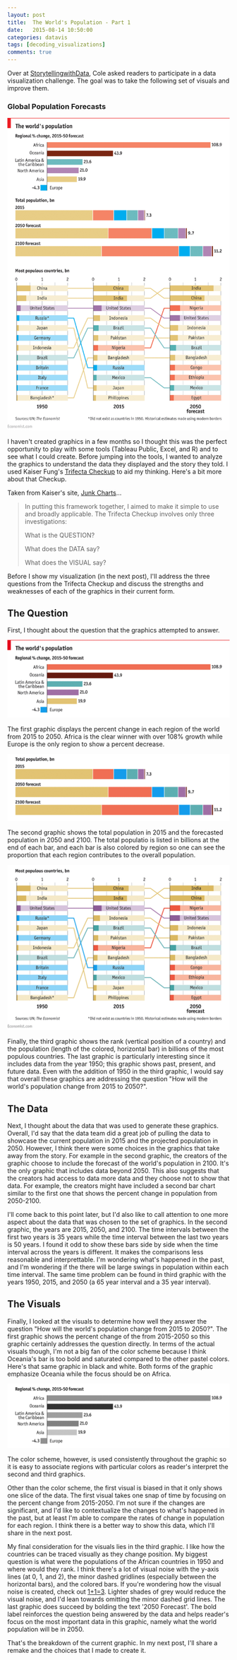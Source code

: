 ```yaml
---
layout: post
title:  The World's Population - Part 1
date:   2015-08-14 10:50:00
categories: datavis
tags: [decoding_visualizations]
comments: true
---
```


Over at [StorytellingwithData](http://www.storytellingwithdata.com/), Cole asked readers to participate in a data visualization challenge. The goal was to take the following set of visuals and improve them.

### Global Population Forecasts

<a href='http://www.economist.com/blogs/graphicdetail/2015/08/daily-chart-growth-areas' target='_blank'><img src='../../assets/datavis/un_world_pop.png'></a>

I haven't created graphics in a few months so I thought this was the perfect opportunity to play with some tools (Tableau Public, Excel, and R) and to see what I could create. Before jumping into the tools, I wanted to analyze the graphics to understand the data they displayed and the story they told. I used Kaiser Fung's [Trifecta Checkup](http://junkcharts.typepad.com/junk_charts/junk-charts-trifecta-checkup-the-definitive-guide.html) to aid my thinking. Here's a bit more about that Checkup.

Taken from Kaiser's site, [Junk Charts](http://junkcharts.typepad.com/)...

>In putting this framework together, I aimed to make it simple to use and broadly applicable. The Trifecta Checkup involves only three investigations:
>
>What is the QUESTION?
>
>What does the DATA say?
>
>What does the VISUAL say?

Before I show my visualization (in the next post), I'll address the three questions from the Trifecta Checkup and discuss the strengths and weaknesses of each of the graphics in their current form.

## The Question

First, I thought about the question that the graphics attempted to answer.

<img src='../../assets/datavis/un_world_pop1.png' alt='Regional percent change, 2015-2050 forecast' >

The first graphic displays the percent change in each region of the world from 2015 to 2050. Africa is the clear winner with over 108% growth while Europe is the only region to show a percent decrease.

<img src='../../assets/datavis/un_world_pop2.png' alt='Total population, bn'>

The second graphic shows the total population in 2015 and the forecasted population in 2050 and 2100. The total populatio is listed in billions at the end of each bar, and each bar is also colored by region so one can see the proportion that each region contributes to the overall population.

<img src='../../assets/datavis/un_world_pop3.png' alt='Most populous countries, bn'>

Finally, the third graphic shows the rank (vertical position of a country) and the population (length of the colored, horizontal bar) in billions of the most populous countries. The last graphic is particularly interesting since it includes data from the year 1950; this graphic shows past, present, and future data. Even with the addition of 1950 in the third graphic, I would say that overall these graphics are addressing the question "How will the world's population change from 2015 to 2050?".

## The Data

Next, I thought about the data that was used to generate these graphics. Overall, I'd say that the data team did a great job of pulling the data to showcase the current population in 2015 and the projected population in 2050. However, I think there were some choices in the graphics that take away from the story. For example in the second graphic, the creators of the graphic choose to include the forecast of the world's population in 2100. It's the only graphic that includes data beyond 2050. This also suggests that the creators had access to data more data and they choose not to show that data. For example, the creators might have included a second bar chart similar to the first one that shows the percent change in population from 2050-2100.

I'll come back to this point later, but I'd also like to call attention to one more aspect about the data that was chosen to the set of graphics. In the second graphic, the years are 2015, 2050, and 2100. The time intervals between the first two years is 35 years while the time interval between the last two years is 50 years. I found it odd to show these bars side by side when the time interval across the years is different. It makes the comparisons less reasonable and interprettable. I'm wondering what's happened in the past, and I'm wondering if the there will be large swings in population within each time interval. The same time problem can be found in third graphic with the years 1950, 2015, and 2050 (a 65 year interval and a 35 year interval).

## The Visuals

Finally, I looked at the visuals to determine how well they answer the question "How will the world's population change from 2015 to 2050?". The first graphic shows the percent change of the from 2015-2050 so this graphic certainly addresses the question directly. In terms of the actual visuals though, I'm not a big fan of the color scheme because I think Oceania's bar is too bold and saturated compared to the other pastel colors. Here's that same graphic in black and white. Both forms of the graphic emphasize Oceania while the focus should be on Africa.

<img src='../../assets/datavis/un_world_popBW.png' alt='Regional percent change, 2015-2050 forecast'>

The color scheme, however, is used consistently throughout the graphic so it is easy to associate regions with particular colors as reader's interpret the second and third graphics.

Other than the color scheme, the first visual is biased in that it only shows one slice of the data. The first visual takes one snap of time by focusing on the percent change from 2015-2050. I'm not sure if the changes are significant, and I'd like to contextualize the changes to what's happened in the past, but at least I'm able to compare the rates of change in population for each region. I think there is a better way to show this data, which I'll share in the next post.

My final consideration for the visuals lies in the third graphic. I like how the countries can be traced visually as they change position. My biggest question is what were the populations of the African countries in 1950 and where would they rank. I think there's a lot of visual noise with the y-axis lines (at 0, 1, and 2), the minor dashed gridlines (especially between the horizontal bars), and the colored bars. If you're wondering how the visual noise is created, check out [1+1=3](http://meiert.com/en/blog/20070118/1-1-3-explaining-busyness-and-background-noise-on-websites/). Lighter shades of grey would reduce the visual noise, and I'd lean towards omitting the minor dashed grid lines. The last graphic does succeed by bolding the text '2050 Forecast'. The bold label reinforces the question being answered by the data and helps reader's focus on the most important data in this graphic, namely what the world population will be in 2050.

That's the breakdown of the current graphic. In my next post, I'll share a remake and the choices that I made to create it.




